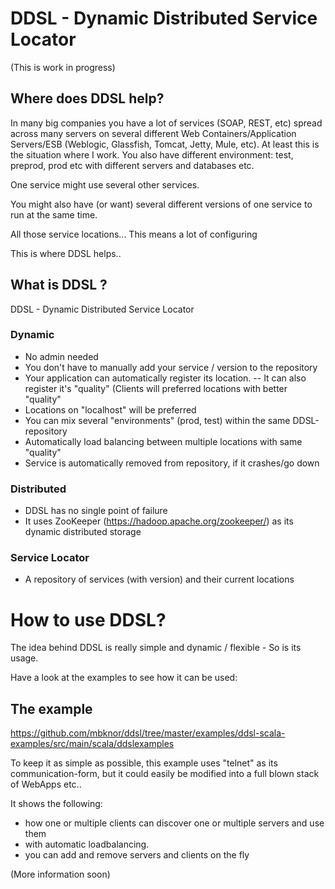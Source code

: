 DDSL - Dynamic Distributed Service Locator
===================

(This is work in progress)


Where does DDSL help?
-------------------------

In many big companies you have a lot of services (SOAP, REST, etc) spread across many servers on 
several different Web Containers/Application Servers/ESB (Weblogic, Glassfish, Tomcat, Jetty, Mule, etc).
At least this is the situation where I work. You also have different environment:
test, preprod, prod etc with different servers and databases etc.

One service might use several other services.

You might also have (or want) several different versions of one service to run at the same time.

All those service locations... This means a lot of configuring

This is where DDSL helps..


What is DDSL ?
------------------

DDSL - Dynamic Distributed Service Locator


### Dynamic ###

- No admin needed
- You don't have to manually add your service / version to the repository
- Your application can automatically register its location.
-- It can also register it's "quality" (Clients will preferred locations with better "quality"
- Locations on "localhost" will be preferred
- You can mix several "environments" (prod, test) within the same DDSL-repository
- Automatically load balancing between multiple locations with same "quality"
- Service is automatically removed from repository, if it crashes/go down

### Distributed ###

- DDSL has no single point of failure
- It uses ZooKeeper (https://hadoop.apache.org/zookeeper/) as its dynamic distributed storage

### Service Locator ###

- A repository of services (with version) and their current locations

How to use DDSL?
====================

The idea behind DDSL is really simple and dynamic / flexible - So is its usage.

Have a look at the examples to see how it can be used:

The example
--------------------
https://github.com/mbknor/ddsl/tree/master/examples/ddsl-scala-examples/src/main/scala/ddslexamples

To keep it as simple as possible, this example uses "telnet" as its communication-form, but it could easily be modified
into a full blown stack of WebApps etc..

It shows the following:
* how one or multiple clients can discover one or multiple servers and use them
* with automatic loadbalancing.
* you can add and remove servers and clients on the fly



  

(More information soon)
